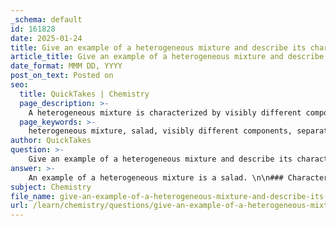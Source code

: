 ```yaml
---
_schema: default
id: 161828
date: 2025-01-24
title: Give an example of a heterogeneous mixture and describe its characteristics.
article_title: Give an example of a heterogeneous mixture and describe its characteristics.
date_format: MMM DD, YYYY
post_on_text: Posted on
seo:
  title: QuickTakes | Chemistry
  page_description: >-
    A heterogeneous mixture is characterized by visibly different components, ease of separation, and non-uniform composition, as seen in a salad.
  page_keywords: >-
    heterogeneous mixture, salad, visibly different components, separation by physical means, non-uniform composition, distinct phases, examples of mixtures
author: QuickTakes
question: >-
    Give an example of a heterogeneous mixture and describe its characteristics.
answer: >-
    An example of a heterogeneous mixture is a salad. \n\n### Characteristics of a Heterogeneous Mixture (Salad):\n\n1. **Visibly Different Components**: In a salad, the individual ingredients such as lettuce, tomatoes, cucumbers, and carrots can be seen distinctly. Each component retains its own properties and appearance.\n\n2. **Separation by Physical Means**: The components of a salad can be easily separated by physical means. For instance, one can pick out the tomatoes or cucumbers without affecting the other ingredients.\n\n3. **Non-uniform Composition**: Unlike homogeneous mixtures, where the composition is uniform throughout, a salad has a non-uniform composition. Different parts of the salad may contain different proportions of the ingredients.\n\n4. **Phases**: A salad consists of different phases (solid pieces of vegetables) that do not blend into a single phase, which is a hallmark of heterogeneous mixtures.\n\n5. **Examples of Other Heterogeneous Mixtures**: Other examples include oil and water, where the two liquids do not mix and form distinct layers, and a mixture of sand and iron filings, where the two substances can be easily distinguished and separated.\n\nIn summary, heterogeneous mixtures like salad are characterized by their visibly different components, ease of separation, non-uniform composition, and the presence of distinct phases.
subject: Chemistry
file_name: give-an-example-of-a-heterogeneous-mixture-and-describe-its-characteristics.md
url: /learn/chemistry/questions/give-an-example-of-a-heterogeneous-mixture-and-describe-its-characteristics
---
```


&nbsp;